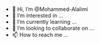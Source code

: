 - 👋 Hi, I’m @Mohammed-Alalimi
- 👀 I’m interested in ...
- 🌱 I’m currently learning ...
- 💞️ I’m looking to collaborate on ...
- 📫 How to reach me ...

<!---
Mohammed-Alalimi/Mohammed-Alalimi is a ✨ special ✨ repository because its `README.md` (this file) appears on your GitHub profile.
You can click the Preview link to take a look at your changes.
--->
